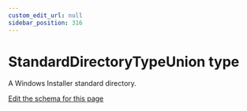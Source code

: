 ```yaml
---
custom_edit_url: null
sidebar_position: 316
---
```

# StandardDirectoryTypeUnion type
A Windows Installer standard directory.

[Edit the schema for this page](https://github.com/wixtoolset/web/blob/master/src/xsd4/wix.xsd)